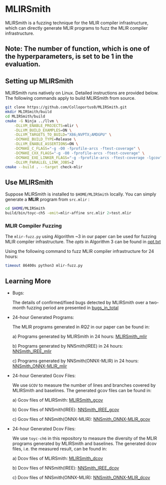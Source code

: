 # MLIRSmith

MLIRSmith is a fuzzing technique for the MLIR compiler infrastructure, which can directly generate MLIR programs to fuzz the MLIR compiler infrastructure.

## Note: The number of function, which is one of the hyperparameters, is set to be 1 in the evaluation. 

## Setting up MLIRSmith

MLIRSmith runs natively on Linux. Detailed instructions are provided below. The following commands apply to build MLIRSmith from source.

``` bash
git clone https://github.com/Colloportus0/MLIRSmith.git
mkdir MLIRSmith/build
cd MLIRSmith/build
cmake -G Ninja ../llvm \
	-DLLVM_ENABLE_PROJECTS=mlir \
    -DLLVM_BUILD_EXAMPLES=ON \
    -DLLVM_TARGETS_TO_BUILD="X86;NVPTX;AMDGPU" \
    -DCMAKE_BUILD_TYPE=Release \
    -DLLVM_ENABLE_ASSERTIONS=ON \
    -DCMAKE_C_FLAGS="-g -O0 -fprofile-arcs -ftest-coverage" \
    -DCMAKE_CXX_FLAGS="-g -O0 -fprofile-arcs -ftest-coverage" \
    -DCMAKE_EXE_LINKER_FLAGS="-g -fprofile-arcs -ftest-coverage -lgcov" \
    -DLLVM_PARALLEL_LINK_JOBS=2
cmake --build . --target check-mlir
```

## Use MLIRSmith

Suppose MLIRSmith is installed to `$HOME/MLIRSmith` locally. You can simply generate a **MLIR** program from `src.mlir` :

```bash
cd $HOME/MLIRSmith
build/bin/toyc-ch5 -emit=mlir-affine src.mlir 2>test.mlir
```

### MLIR Compiler Fuzzing

The `mlir-fuzz.py` using Algorithm ~3 in our paper can be used for fuzzing MLIR compiler infrastructure. The *opts* in Algorithm 3 can be found in [opt.txt](opt.txt)

Using the following command to fuzz MLIR compiler infrastructure for 24 hours:

```bash
timeout 86400s python3 mlir-fuzz.py
```

## Learning More

- Bugs: 

  The details of confirmed/fixed bugs detected by MLIRSmith over a two-month fuzzing period are presented in [bugs_in_total](paper/MLIRSmith_bugs.xlsx)

- 24-hour Generated Programs:

  The MLIR programs generated in *RQ2* in our paper can be found in:

  a) Programs generated by MLIRSmith in 24 hours: [MLIRSmith_mlir](paper/generated_program/MLIRSmith_mlir)
  
  b) Programs generated by NNSmith(IREE) in 24 hours: [NNSmith_IREE_mlir](paper/generated_program/NNSmith_IREE_mlir)
  
  c) Programs generated by NNSmith(ONNX-MLIR) in 24 hours: [NNSmith_ONNX-MLIR_mlir](paper/generated_program/NNSmith_ONNX-MLIR_mlir)
  
- 24-hour Generated Gcov Files:

  We use `GCOV` to measure the number of lines and branches covered by MLIRSmith and baselines. The generated gcov files can be found in:

  a) Gcov files of MLIRSmith: [MLIRSmith_gcov](paper/generated_gcov/MLIRSmith_gcov)

  b) Gcov files of NNSmith(IREE): [NNSmith_IREE_gcov](paper/generated_gcov/NNSmith_IREE_gcov)

  c) Gcov files of NNSmith(ONNX-MLIR): [NNSmith_ONNX-MLIR_gcov](paper/generated_gcov/NNSmith_ONNX-MLIR_gcov)

- 24-hour Generated Dcov Files:

  We use `toyc-ch6` in this repository to measure the diversity of the MLIR programs generated by MLIRSmith and baselines. The generated dcov files, i.e. the measured result, can be found in:

  a) Dcov files of MLIRSmith: [MLIRSmith_dcov](paper/generated_dcov/MLIRSmith_dcov)
  
  b) Dcov files of NNSmith(IREE): [NNSmith_IREE_dcov](paper/generated_dcov/NNSmith_IREE_dcov)
  
  c) Dcov files of NNSmith(ONNX-MLIR): [NNSmith_ONNX-MLIR_dcov](paper/generated_dcov/NNSmith_ONNX-MLIR_dcov)

